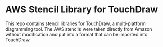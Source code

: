 AWS Stencil Library for TouchDraw
=====================================

This repo contains stencil libraries for TouchDraw, a multi-platform diagramming tool. The AWS stencils were taken
directly from Amazon without modification and put into a format that can be imported into TouchDraw.
